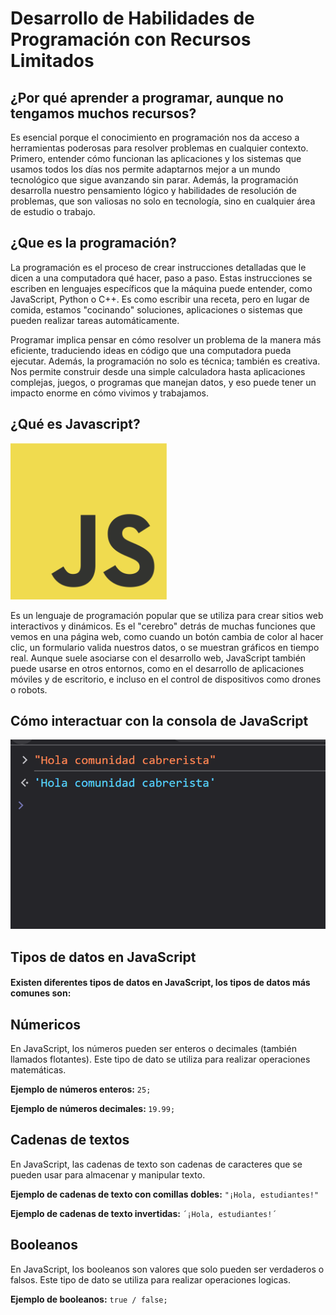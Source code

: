 # Desarrollo de Habilidades de Programación con Recursos Limitados


## ¿Por qué aprender a programar, aunque no tengamos muchos recursos?

<p>Es esencial porque el conocimiento en programación nos da acceso a herramientas poderosas para resolver problemas en cualquier contexto. Primero, entender cómo funcionan las aplicaciones y los sistemas que usamos todos los días nos permite adaptarnos mejor a un mundo tecnológico que sigue avanzando sin parar. Además, la programación desarrolla nuestro pensamiento lógico y habilidades de resolución de problemas, que son valiosas no solo en tecnología, sino en cualquier área de estudio o trabajo.</p>

## ¿Que es la programación?

<p>La programación es el proceso de crear instrucciones detalladas que le dicen a una computadora qué hacer, paso a paso. Estas instrucciones se escriben en lenguajes específicos que la máquina puede entender, como JavaScript, Python o C++. Es como escribir una receta, pero en lugar de comida, estamos "cocinando" soluciones, aplicaciones o sistemas que pueden realizar tareas automáticamente.</p>

<p>Programar implica pensar en cómo resolver un problema de la manera más eficiente, traduciendo ideas en código que una computadora pueda ejecutar. Además, la programación no solo es técnica; también es creativa. Nos permite construir desde una simple calculadora hasta aplicaciones complejas, juegos, o programas que manejan datos, y eso puede tener un impacto enorme en cómo vivimos y trabajamos.</p>

## ¿Qué es Javascript?

<img src ="./imagenes/JavaScript-logo.png" width="250" height="250" alt="Javascript">

<p> Es un lenguaje de programación popular que se utiliza para crear sitios web interactivos y dinámicos. Es el "cerebro" detrás de muchas funciones que vemos en una página web, como cuando un botón cambia de color al hacer clic, un formulario valida nuestros datos, o se muestran gráficos en tiempo real. Aunque suele asociarse con el desarrollo web, JavaScript también puede usarse en otros entornos, como en el desarrollo de aplicaciones móviles y de escritorio, e incluso en el control de dispositivos como drones o robots.</p>

## Cómo interactuar con la consola de JavaScript

<img src ="./imagenes/InteraccionConsola.png" alt="Consola Javascript Chrome">


## Tipos de datos en JavaScript

<h4>Existen diferentes tipos de datos en JavaScript, los tipos de datos más comunes son: </h4>

 <h2>Númericos</h2>
    <p>En JavaScript, los números pueden ser enteros o decimales (también llamados flotantes). Este tipo de dato se utiliza para realizar operaciones matemáticas.</p>
    <p><b>Ejemplo de números enteros:</b> <code>25;</code></p>
    <p><b>Ejemplo de números decimales: </b><code>19.99;</code></p>
    
 <h2>Cadenas de textos </h2>
    <p>En JavaScript, las cadenas de texto son cadenas de caracteres que se pueden usar para almacenar y manipular texto.</p>
    <p><b>Ejemplo de cadenas de texto con comillas dobles:</b> <code>"¡Hola, estudiantes!"</code></p>
    <p><b>Ejemplo de cadenas de texto invertidas: </b> <code>´¡Hola, estudiantes!´</code></p>

<h2>Booleanos</h2>
    <p>En JavaScript, los booleanos son valores que solo pueden ser verdaderos o falsos. Este tipo de dato se utiliza para realizar operaciones logicas.</p>
    <p><b>Ejemplo de booleanos:</b> <code>true / false;</code></p>

    
    